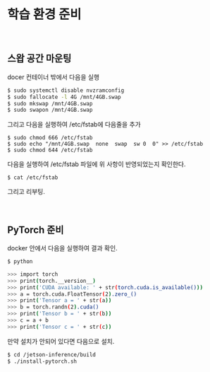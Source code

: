 
# 학습 환경 준비

<br>

## 스왑 공간 마운팅

docer 컨테이너 밖에서 다음을 실행

```bash
$ sudo systemctl disable nvzramconfig
$ sudo fallocate -l 4G /mnt/4GB.swap
$ sudo mkswap /mnt/4GB.swap
$ sudo swapon /mnt/4GB.swap
```

그리고 다음을 실행하여 /etc/fstab에 다음줄을 추가

```
$ sudo chmod 666 /etc/fstab 
$ sudo echo "/mnt/4GB.swap  none  swap  sw 0  0" >> /etc/fstab
$ sudo chmod 644 /etc/fstab
```

다음을 실행하여 /etc/fstab 파일에 위 사항이 반영되었는지 확인한다.
```
$ cat /etc/fstab
```

그리고 리부팅.

<br>

## PyTorch 준비

docker 안에서 다음을 실행하여 결과 확인.

```bash
$ python

>>> import torch
>>> print(torch.__version__)
>>> print('CUDA available: ' + str(torch.cuda.is_available()))
>>> a = torch.cuda.FloatTensor(2).zero_()
>>> print('Tensor a = ' + str(a))
>>> b = torch.randn(2).cuda()
>>> print('Tensor b = ' + str(b))
>>> c = a + b
>>> print('Tensor c = ' + str(c))
```

만약 설치가 안되어 있다면 다음으로 설치.

```bash
$ cd /jetson-inference/build
$ ./install-pytorch.sh
```

<br>

